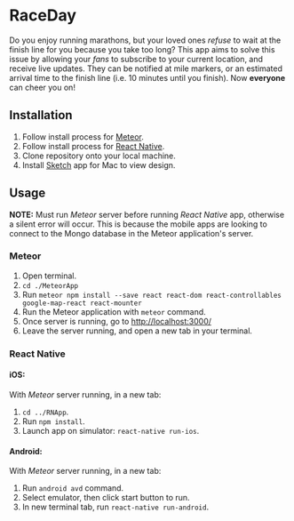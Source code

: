 # RaceDay

Do you enjoy running marathons, but your loved ones _refuse_ to wait at the finish line for you because you take too long? This app aims to solve this issue by allowing your _fans_ to subscribe to your current location, and receive live updates. They can be notified at mile markers, or an estimated arrival time to the finish line (i.e. 10 minutes until you finish). Now **everyone** can cheer you on!

## Installation

1. Follow install process for [Meteor](https://www.meteor.com/install).
2. Follow install process for [React Native](https://facebook.github.io/react-native/docs/getting-started.html#content).
3. Clone repository onto your local machine.
4. Install [Sketch](https://www.sketchapp.com/) app for Mac to view design.

## Usage

**NOTE:** Must run _Meteor_ server before running _React Native_ app, otherwise a silent error will occur. This is because the mobile apps are looking to connect to the Mongo database in the Meteor application's server.

### Meteor

1. Open terminal.
2. ```cd ./MeteorApp```
3. Run ```meteor npm install --save react react-dom react-controllables google-map-react
react-mounter```
3. Run the Meteor application with ```meteor``` command.
4. Once server is running, go to [http://localhost:3000/](http://localhost:3000/)
5. Leave the server running, and open a new tab in your terminal.

### React Native

#### iOS:
With _Meteor_ server running, in a new tab:

1. ```cd ../RNApp```.
2. Run ```npm install```.
3. Launch app on simulator: ```react-native run-ios```.

#### Android:
With _Meteor_ server running, in a new tab:

1. Run ```android avd``` command.
2. Select emulator, then click start button to run.
3. In new terminal tab, run ```react-native run-android```.
